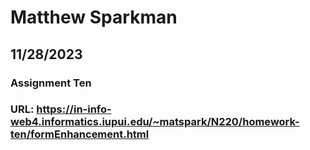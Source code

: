 # Matthew Sparkman
## 11/28/2023
### Assignment Ten
### URL: https://in-info-web4.informatics.iupui.edu/~matspark/N220/homework-ten/formEnhancement.html
